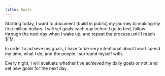 ```yaml
---
title: Goals
---
```


Starting today, I want to document (build in public) my journey to making my first million dollars. I will set goals each day before I go to bed, follow through the next day when I wake up, and repeat the process until I reach $1M.

In order to achieve my goals, I have to be very intentional about how I spend my time, what I do, and the people I surround myself with.

Every night, I will evaluate whether I've achieved my daily goals or not, and set new goals for the next day.
